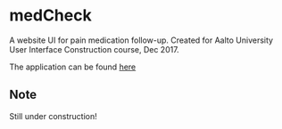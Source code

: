 # medCheck
A website UI for pain medication follow-up. Created for Aalto University User Interface Construction course, Dec 2017.

The application can be found [here](https://johannare.github.io/medCheck)

## Note
Still under construction!

